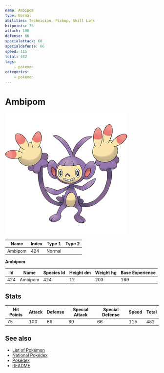 ```yaml
---
name: Ambipom
type: Normal
abilities: Technician, Pickup, Skill Link
hitpoints: 75
attack: 100
defense: 66
specialattack: 60
specialdefense: 66
speed: 115
total: 482
tags:
    - pokemon
categories:
    - pokemon
---
```


# Ambipom


![Ambipom](images/424.png)

| **Name** | **Index** | **Type 1** | **Type 2** |
|----|----|----|----|
| Ambipom | 424 | Normal  |  |

**Ambipom** 




| **Id** | **Name** | **Species Id** | **Height dm** | **Weight hg** | **Base Experience** |
|--------|----------|----------------|------------|------------|---------------------|
| 424 | Ambipom | 424 | 12 | 203 | 169 |



## Stats

| **Hit Points** | **Attack** | **Defense** | **Special Attack** | **Special Defense** | **Speed** | **Total** |
|----------------|------------|-------------|--------------------|---------------------|-----------|-----------|
| 75 | 100 | 66 | 60 | 66 | 115 | 482 |

## See also

- [List of Pokémon](../pokemon.md)
- [National Pokédex](../national_pokedex.md)
- [Pokédex](../pokedex.md)
- [README](../README.md)
